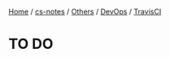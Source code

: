 [Home](https://mengxianbin.github.io) /
[cs-notes](https://mengxianbin.github.io/cs-notes/site) /
[Others](https://mengxianbin.github.io/cs-notes/site/Others) /
[DevOps](https://mengxianbin.github.io/cs-notes/site/Others/DevOps) /
[TravisCI](https://mengxianbin.github.io/cs-notes/site/Others/DevOps/TravisCI)

# TO DO
